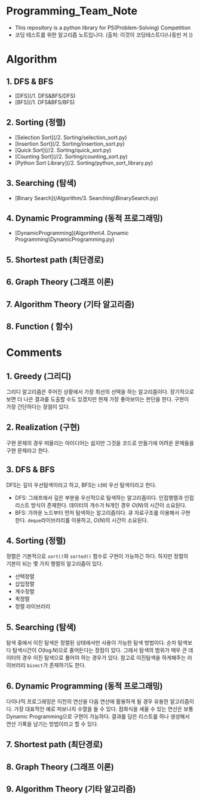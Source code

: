 # Programming_Team_Note

- This repository is a python library for PS(Problem-Solving) Competition
- 코딩 테스트를 위한 알고리즘 노트입니다. (출처: 이것이 코딩테스트다(나동빈 저 ))

# Algorithm

## 1. DFS & BFS

- [DFS](/1. DFS&BFS/DFS)
- [BFS](/1. DFS&BFS/BFS)

## 2. Sorting (정렬)

* [Selection Sort](/2. Sorting/selection_sort.py)
* [Insertion Sort](/2. Sorting/insertion_sort.py)
* [Quick Sort](//2. Sorting/quick_sort.py)
* [Counting Sort](//2. Sorting/counting_sort.py)
* [Python Sort Library](/2. Sorting/python_sort_library.py)

## 3. Searching (탐색)

- [Binary Search](/Algorithm/3. Searching\BinarySearch.py)

## 4. Dynamic Programming (동적 프로그래밍)

- [DynamicProgramming](Algorithm\4. Dynamic Programming\DynamicProgramming.py)

## 5. Shortest path (최단경로)

## 6. Graph Theory (그래프 이론)

## 7. Algorithm Theory (기타 알고리즘)

## 8. Function ( 함수) 

# Comments

## 1.  Greedy  (그리디)

 그리디 알고리즘은 주어진 상황에서 가장 최선의 선택을 하는 알고리즘이다. 장기적으로 보면 더 나은 결과를 도출할 수도 있겠지만 현재 가장 좋아보이는 판단을 한다. 구현이 가장 간단하다는 장점이 있다.

## 2. Realization (구현)

 구현 문제의 경우 떠올리는 아이디어는 쉽지만 그것을 코드로 만들기에 어려운 문제들을 구현 문제라고 한다.

## 3. DFS & BFS

 DFS는 깊이 우선탐색이라고 하고, BFS는 너비 우선 탐색이라고 한다.

- DFS: 그래프에서 깊은 부분을 우선적으로 탐색하는 알고리즘이다. 인접행렬과 인접 리스트 방식이 존재한다. 데이터의 개수가 N개인 경우 $O(N)$의 시간이 소요된다.
- BFS: 가까운 노드부터 먼저 탐색하는 알고리즘이다. 큐 자료구조를 이용해서 구현한다.  `deque`라이브러리를 이용하고, $O(N)$의 시간이 소요된다.

## 4. Sorting (정렬)

정렬은 기본적으로 `sort()`와 `sorted()` 함수로 구현이 가능하긴 하다. 하지만 정렬의 기본이 되는 몇 가지 행렬의 알고리즘이 있다.

- 선택정렬
- 삽입정렬
- 계수정렬
- 퀵정렬
- 정렬 라이브러리

## 5. Searching (탐색)

 탐색 중에서 이진 탐색은 정렬된 상태에서만 사용이 가능한 탐색 방법이다. 순차 탐색보다 탐색시간이 $O(\log N)$으로 줄어든다는 장점이 있다. 그래서 탐색의 범위가 매우 큰 데이터의 경우 이진 탐색으로 풀어야 하는 경우가 있다. 참고로 이진탐색을 하게해주는 라이브러리 `bisect`가 존재하기도 한다.

## 6. Dynamic Programming (동적 프로그래밍)

 다이나믹 프로그래밍은 이전의 연산을 다음 연산에 활용하게 될 경우 유용한 알고리즘이다. 가장 대표적인 예로 피보나치 수열을 들 수 있다. 점화식을 세울 수 있는 연산은 보통 Dynamic Programming으로 구현이 가능하다. 결과를 담은 리스트를 하나 생성해서 연산 기록을 남기는 방법이라고 할 수 있다.

## 7. Shortest path (최단경로)

## 8. Graph Theory (그래프 이론)

## 9. Algorithm Theory (기타 알고리즘)



# 
